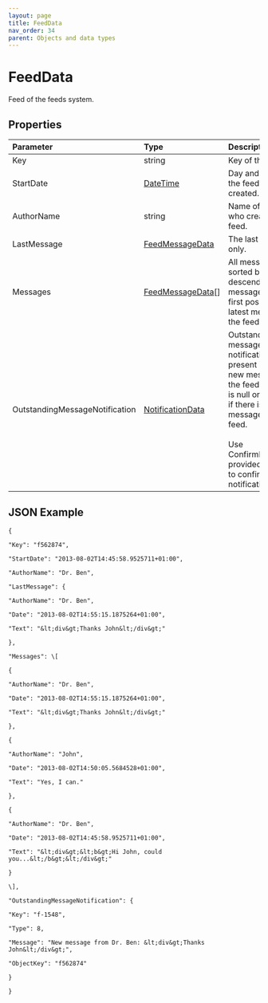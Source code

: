```yaml
---
layout: page
title: FeedData
nav_order: 34
parent: Objects and data types
---
```


# FeedData

Feed of the feeds system.

## Properties

| Parameter | Type   | Description                                                 |
|:----------|:-------|:------------------------------------------------------------|
| Key | string | Key of the feed. |
| StartDate | [DateTime](../objects-and-data-types/datetime) | Day and time when the feed was created. |
| AuthorName | string | Name of the author who created this feed. |
| LastMessage | [FeedMessageData](../objects-and-data-types/feedmessagedata) | The last message only. |
| Messages | [FeedMessageData](../objects-and-data-types/feedmessagedata)[] | All messages sorted by date descending. The message on the first position is the latest message of the feed. |
| OutstandingMessageNotification | [NotificationData](../objects-and-data-types/notificationdata) | Outstanding message notification is present if there is a new message in the feed. Property is null or undefined if there is no new message in the feed.<br><br>Use ConfirmNotification provided by the API to confirm this notification. |

## JSON Example

```
{

"Key": "f562874",

"StartDate": "2013-08-02T14:45:58.9525711+01:00",

"AuthorName": "Dr. Ben",

"LastMessage": {

"AuthorName": "Dr. Ben",

"Date": "2013-08-02T14:55:15.1875264+01:00",

"Text": "&lt;div&gt;Thanks John&lt;/div&gt;"

},

"Messages": \[

{

"AuthorName": "Dr. Ben",

"Date": "2013-08-02T14:55:15.1875264+01:00",

"Text": "&lt;div&gt;Thanks John&lt;/div&gt;"

},

{

"AuthorName": "John",

"Date": "2013-08-02T14:50:05.5684528+01:00",

"Text": "Yes, I can."

},

{

"AuthorName": "Dr. Ben",

"Date": "2013-08-02T14:45:58.9525711+01:00",

"Text": "&lt;div&gt;&lt;b&gt;Hi John, could you...&lt;/b&gt;&lt;/div&gt;"

}

\],

"OutstandingMessageNotification": {

"Key": "f-1548",

"Type": 8,

"Message": "New message from Dr. Ben: &lt;div&gt;Thanks John&lt;/div&gt;",

"ObjectKey": "f562874"

}

}
```
